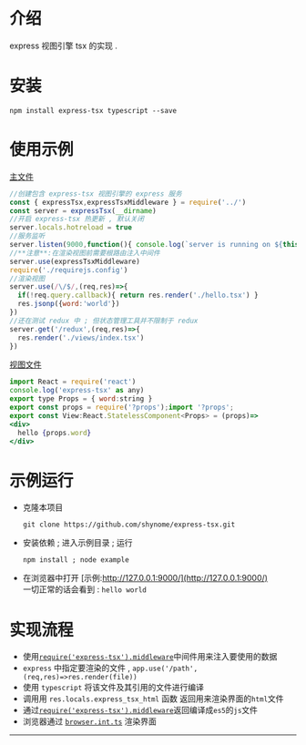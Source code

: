 
# 介绍
express 视图引擎 tsx 的实现 .

# 安装
```shell
npm install express-tsx typescript --save
```

# 使用示例
[主文件](./example/server.js)
```javascript
//创建包含 express-tsx 视图引擎的 express 服务
const { expressTsx,expressTsxMiddleware } = require('../')
const server = expressTsx(__dirname)
//开启 express-tsx 热更新 , 默认关闭
server.locals.hotreload = true
//服务监听
server.listen(9000,function(){ console.log(`server is running on ${this.address().port}`) })
//**注意**:在渲染视图前需要根路由注入中间件
server.use(expressTsxMiddleware)
require('./requirejs.config')
//渲染视图
server.use(/\/$/,(req,res)=>{
  if(!req.query.callback){ return res.render('./hello.tsx') }
  res.jsonp({word:'world'})
})
//还在测试 redux 中 ; 但状态管理工具并不限制于 redux 
server.get('/redux',(req,res)=>{
  res.render('./views/index.tsx')
})
```
[视图文件](./example/hello.tsx)
```jsx typescript
import React = require('react')
console.log('express-tsx' as any)
export type Props = { word:string }
export const props = require('?props');import '?props';
export const View:React.StatelessComponent<Props> = (props)=>
<div>
  hello {props.word}
</div>
```

# 示例运行
- 克隆本项目
  ```shell
  git clone https://github.com/shynome/express-tsx.git
  ```
- 安装依赖 ; 进入示例目录 ; 运行
  ```shell
  npm install ; node example
  ```
- 在浏览器中打开 [示例:http://127.0.0.1:9000/](http://127.0.0.1:9000/)  
  一切正常的话会看到 : `hello world`

# 实现流程
* 使用[`require('express-tsx').middleware`](./src/render/middleware.ts)中间件用来注入要使用的数据
* `express` 中指定要渲染的文件 , `app.use('/path',(req,res)=>res.render(file))`
* 使用 `typescript` 将该文件及其引用的文件进行编译
* 调用用 `res.locals.express_tsx_html` 函数 返回用来渲染界面的`html`文件
* 通过[`require('express-tsx').middleware`](./src/render/middleware.ts)返回编译成`es5`的`js`文件
* 浏览器通过 [`browser.int.ts`](./static/browser.init.ts) 渲染界面


***********